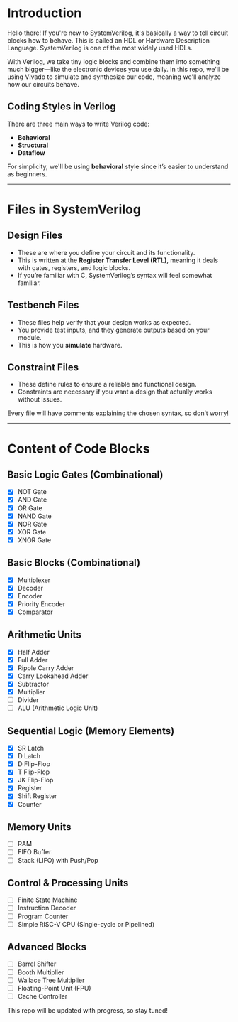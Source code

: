 # Introduction

Hello there! If you're new to SystemVerilog, it's basically a way to tell circuit blocks how to behave. This is called an HDL or Hardware Description Language. SystemVerilog is one of the most widely used HDLs.

With Verilog, we take tiny logic blocks and combine them into something much bigger—like the electronic devices you use daily. In this repo, we'll be using Vivado to simulate and synthesize our code, meaning we'll analyze how our circuits behave.

## Coding Styles in Verilog
There are three main ways to write Verilog code:
- **Behavioral**
- **Structural**
- **Dataflow**

For simplicity, we'll be using **behavioral** style since it’s easier to understand as beginners.

---

# Files in SystemVerilog

## Design Files
- These are where you define your circuit and its functionality.
- This is written at the **Register Transfer Level (RTL)**, meaning it deals with gates, registers, and logic blocks.
- If you’re familiar with C, SystemVerilog’s syntax will feel somewhat familiar.

## Testbench Files
- These files help verify that your design works as expected.
- You provide test inputs, and they generate outputs based on your module.
- This is how you **simulate** hardware.

## Constraint Files
- These define rules to ensure a reliable and functional design.
- Constraints are necessary if you want a design that actually works without issues.

Every file will have comments explaining the chosen syntax, so don’t worry!

---

# Content of Code Blocks

## Basic Logic Gates (Combinational)
- [x] NOT Gate  
- [x] AND Gate  
- [x] OR Gate  
- [x] NAND Gate  
- [x] NOR Gate  
- [x] XOR Gate  
- [x] XNOR Gate  

## Basic Blocks (Combinational)
- [x] Multiplexer  
- [x] Decoder  
- [x] Encoder  
- [x] Priority Encoder  
- [x] Comparator  

## Arithmetic Units
- [x] Half Adder  
- [x] Full Adder  
- [x] Ripple Carry Adder  
- [x] Carry Lookahead Adder  
- [x] Subtractor  
- [x] Multiplier  
- [ ] Divider  
- [ ] ALU (Arithmetic Logic Unit)  

## Sequential Logic (Memory Elements)
- [x] SR Latch  
- [x] D Latch  
- [x] D Flip-Flop  
- [x] T Flip-Flop  
- [x] JK Flip-Flop  
- [x] Register  
- [x] Shift Register  
- [x] Counter  

## Memory Units
- [ ] RAM  
- [ ] FIFO Buffer  
- [ ] Stack (LIFO) with Push/Pop  

## Control & Processing Units
- [ ] Finite State Machine  
- [ ] Instruction Decoder  
- [ ] Program Counter  
- [ ] Simple RISC-V CPU (Single-cycle or Pipelined)  

## Advanced Blocks
- [ ] Barrel Shifter  
- [ ] Booth Multiplier  
- [ ] Wallace Tree Multiplier  
- [ ] Floating-Point Unit (FPU)  
- [ ] Cache Controller  

This repo will be updated with progress, so stay tuned!
